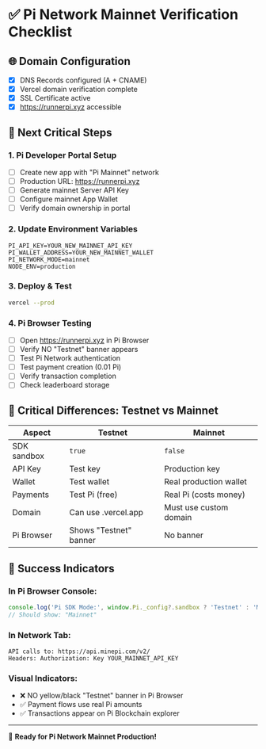 # ✅ Pi Network Mainnet Verification Checklist

## 🌐 Domain Configuration
- [x] DNS Records configured (A + CNAME)
- [x] Vercel domain verification complete
- [x] SSL Certificate active
- [x] https://runnerpi.xyz accessible

## 🔧 Next Critical Steps

### 1. Pi Developer Portal Setup
- [ ] Create new app with "Pi Mainnet" network
- [ ] Production URL: https://runnerpi.xyz
- [ ] Generate mainnet Server API Key
- [ ] Configure mainnet App Wallet
- [ ] Verify domain ownership in portal

### 2. Update Environment Variables
```env
PI_API_KEY=YOUR_NEW_MAINNET_API_KEY
PI_WALLET_ADDRESS=YOUR_NEW_MAINNET_WALLET
PI_NETWORK_MODE=mainnet
NODE_ENV=production
```

### 3. Deploy & Test
```bash
vercel --prod
```

### 4. Pi Browser Testing
- [ ] Open https://runnerpi.xyz in Pi Browser
- [ ] Verify NO "Testnet" banner appears
- [ ] Test Pi Network authentication
- [ ] Test payment creation (0.01 Pi)
- [ ] Verify transaction completion
- [ ] Check leaderboard storage

## 🚨 Critical Differences: Testnet vs Mainnet

| Aspect | Testnet | Mainnet |
|--------|---------|---------|
| SDK sandbox | `true` | `false` |
| API Key | Test key | Production key |
| Wallet | Test wallet | Real production wallet |
| Payments | Test Pi (free) | Real Pi (costs money) |
| Domain | Can use .vercel.app | Must use custom domain |
| Pi Browser | Shows "Testnet" banner | No banner |

## 🎯 Success Indicators

### In Pi Browser Console:
```javascript
console.log('Pi SDK Mode:', window.Pi._config?.sandbox ? 'Testnet' : 'Mainnet');
// Should show: "Mainnet"
```

### In Network Tab:
```
API calls to: https://api.minepi.com/v2/
Headers: Authorization: Key YOUR_MAINNET_API_KEY
```

### Visual Indicators:
- ❌ NO yellow/black "Testnet" banner in Pi Browser
- ✅ Payment flows use real Pi amounts
- ✅ Transactions appear on Pi Blockchain explorer

---

🚀 **Ready for Pi Network Mainnet Production!**
